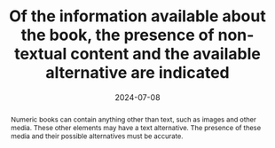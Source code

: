 ---
title: Of the information available about the book, the presence of non-textual content and the available alternative are indicated
abstract: Numeric books can contain anything other than text, such as images and other media. These other elements may have a text alternative. The presence of these media and their possible alternatives must be accurate.
categories:
  - Information before consultation
agrege: O0000-E084
opquast: N/A
indiceebook: "84"
description: Rule 084
before: "083"
weight: "84"
after: "085"
actif: "1"
layout: rules
date: 2024-07-08
tags:
  - Accessibility
  - Trust
objectif:
  - Allow to anticipate whether the book can be consulted in its entirety in a given context
  - Limit the risk of complaints
Meo:
  - Associate information to book
  - Include information on the book presentation page
Controle:
  - "Check the presence of an indication on&nbsp;: <ul><li>The presence of media other than text.</li><li>Presence of text alternatives for these medias.</li></ul>"
epubcheck: null
ace: true
humancheck: true
ReadiumGoToolkit: null
Source:
  - "[currency symbol] SNE"
Referentiel:
  - "[list 196, code 14](https://ns.editeur.org/onix/en/196/14) Short alternative textual descriptions"
  - "[list 196, code 15](https://ns.editeur.org/onix/en/196/15) Full alternative textual descriptions"
  - "[list 196, code 16](https://ns.editeur.org/onix/en/196/16) Visualised data also available as non-graphical data"
  - "[list 196, code 28](https://ns.editeur.org/onix/en/196/28) Full alternative audio descriptions"
  - "[list 196, code 51](https://ns.editeur.org/onix/en/196/51) All non-decorative content supports reading via pre-recorded audio"
  - "[list 196, code 52](https://ns.editeur.org/onix/en/196/52) All non-decorative content supports reading without sight"
steps:
  - Design
  - Editorial
---